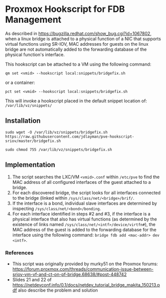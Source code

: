# Proxmox Hookscript for FDB Management
As described in https://bugzilla.redhat.com/show_bug.cgi?id=1067802, when a linux bridge is attached to a physical function of a NIC that supports virtual functions using SR-IOV, MAC addresses for guests on the linux bridge are not automatically added to the forwarding database of the physical function's interface.

This hookscript can be attached to a VM using the following command:

`qm set <vmid> --hookscript local:snippets/bridgefix.sh`

or a container:

`pct set <vmid> --hookscript local:snippets/bridgefix.sh`

This will invoke a hookscript placed in the default snippet location of:
`/var/lib/vz/snippets/`

## Installation
`sudo wget -O /var/lib/vz/snippets/bridgefix.sh https://raw.githubusercontent.com/jdlayman/pve-hookscript-sriov/master/bridgefix.sh`

`sudo chmod 755 /var/lib/vz/snippets/bridgefix.sh`

## Implementation
1. The script searches the LXC/VM `<vmid>.conf` within `/etc/pve` to find the MAC address of all configured interfaces of the guest attached to a bridge. 
2. For each discovered bridge, the script looks for all interfaces connected to the bridge (linked within `/sys/class/net/<bridge>/brif/`.
3. If the interface is a bond, individual slave interfaces are determined by inspecting `/sys/class/net/<bond>/bonding`.
4. For each interface identified in steps #2 and #3, if the interface is a physical interface that also has virtual functions (as determined by the existence of links named  `/sys/class/net/<intf>/device/virtfn#`), the MAC address of the guest is added to the forwarding database for the interface using the following command: `bridge fdb add <mac-addr> dev <intf>`.

### References
- This script was originally provided by murky51 on the Proxmox forums: https://forum.proxmox.com/threads/communication-issue-between-sriov-vm-vf-and-ct-on-pf-bridge.68638/#post-448742
- Slides 21 and 22 of https://netdevconf.info/0.1/docs/netdev_tutorial_bridge_makita_150213.pdf also describe the problem and solution

